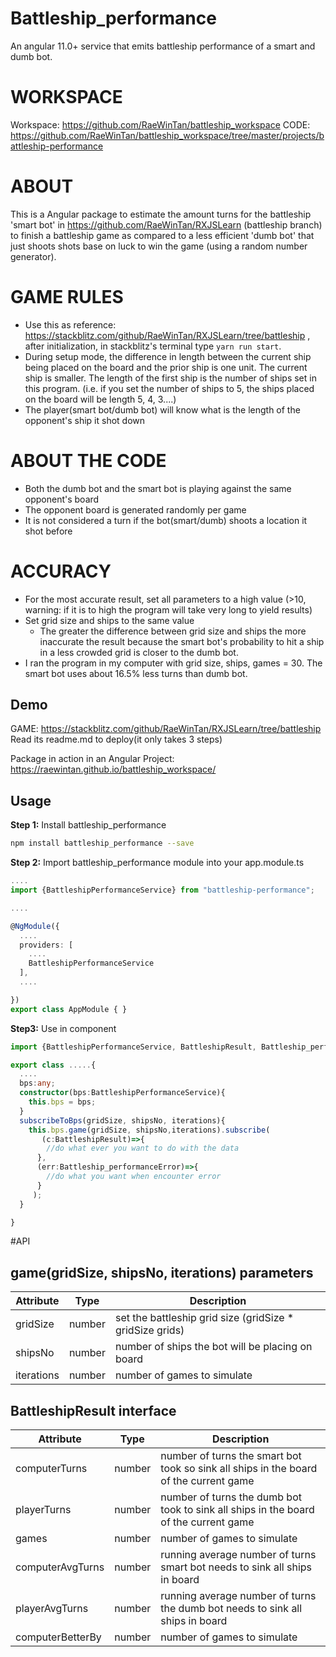 

# Battleship_performance

An angular 11.0+ service that emits battleship performance of a smart and dumb bot.

# WORKSPACE

Workspace: https://github.com/RaeWinTan/battleship_workspace
CODE: https://github.com/RaeWinTan/battleship_workspace/tree/master/projects/battleship-performance

# ABOUT

This is a Angular package to estimate the amount turns for the battleship 'smart bot' in  https://github.com/RaeWinTan/RXJSLearn (battleship branch) to finish a battleship game as compared to a less efficient 'dumb bot' that just shoots shots base on luck to win the game (using a random number generator).



# GAME RULES

* Use this as reference: https://stackblitz.com/github/RaeWinTan/RXJSLearn/tree/battleship , after initialization, in stackblitz's terminal type `yarn run start`.
* During setup mode, the difference in length between the current ship being placed on the board and the prior ship is one unit. The current ship is smaller. The length of the first ship is the number of ships set in this program. (i.e. if you set the number of ships to 5, the ships placed on the board will be length 5, 4, 3....)     
* The player(smart bot/dumb bot) will know what is the length of the opponent's ship it shot down

# ABOUT THE CODE

* Both the dumb bot and the smart bot is playing against the same opponent's board
* The opponent board is generated randomly per game
* It is not considered a turn if the bot(smart/dumb) shoots a location it shot before

# ACCURACY
* For the most accurate result, set all parameters to a high value (>10, warning: if it is to high the program will take very long to yield results)
* Set grid size and ships to the same value
  * The greater the difference between grid size and ships the more inaccurate the result because the smart bot's probability to hit a ship in a less crowded grid is closer to the dumb bot.
* I ran the program in my computer with grid size, ships, games = 30. The smart bot uses about 16.5% less turns than dumb bot.

## Demo
GAME: https://stackblitz.com/github/RaeWinTan/RXJSLearn/tree/battleship Read its readme.md to deploy(it only takes 3 steps)

Package in action in an Angular Project: https://raewintan.github.io/battleship_workspace/


## Usage

**Step 1:** Install battleship_performance

```sh
npm install battleship_performance --save
```
**Step 2:** Import battleship_performance module into your app.module.ts
```ts
....
import {BattleshipPerformanceService} from "battleship-performance";

....

@NgModule({
  ....
  providers: [
    ....
    BattleshipPerformanceService  
  ],
  ....

})
export class AppModule { }
```

**Step3:** Use in component
```ts
import {BattleshipPerformanceService, BattleshipResult, Battleship_performanceError} from "battleship-performance";

export class .....{
  ....
  bps:any;
  constructor(bps:BattleshipPerformanceService){
    this.bps = bps;
  }
  subscribeToBps(gridSize, shipsNo, iterations){
    this.bps.game(gridSize, shipsNo,iterations).subscribe(
       (c:BattleshipResult)=>{
        //do what ever you want to do with the data
      },
      (err:Battleship_performanceError)=>{
        //do what you want when encounter error
      }
     );
  }

}
```

#API
## game(gridSize, shipsNo, iterations) parameters

| Attribute      | Type   | Description
|----------------|--------|------------
| gridSize | number | set the battleship grid size (gridSize * gridSize grids)
| shipsNo | number | number of ships the bot will be placing on board
| iterations | number | number of games to simulate

## BattleshipResult interface
| Attribute      | Type   | Description
|----------------|--------|------------
| computerTurns | number | number of turns the smart bot took so sink all ships in the board of the current game
| playerTurns | number | number of turns the dumb bot took to sink all ships in the board of the current game
| games | number | number of games to simulate
| computerAvgTurns | number | running average number of turns smart bot needs to sink all ships in board
| playerAvgTurns | number | running average number of turns the dumb bot needs to sink all ships in board
| computerBetterBy | number | number of games to simulate
